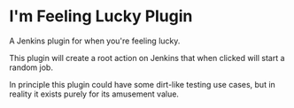 # I'm Feeling Lucky Plugin
A Jenkins plugin for when you're feeling lucky.

This plugin will create a root action on Jenkins that when clicked will start a random job.

In principle this plugin could have some dirt-like testing use cases, but in reality it exists purely for its amusement
value.